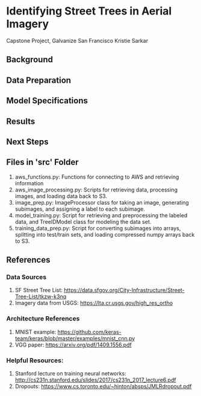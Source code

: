 # Identifying Street Trees in Aerial Imagery
Capstone Project, Galvanize San Francisco
Kristie Sarkar

## Background

## Data Preparation

## Model Specifications

## Results

## Next Steps

## Files in 'src' Folder

1. aws_functions.py: Functions for connecting to AWS and retrieving information
2. aws_image_processing.py: Scripts for retrieving data, processing images, and loading data back to S3.
3. image_prep.py: ImageProcessor class for taking an image, generating subimages, and assigning a label to each subimage.
4. model_training.py: Script for retrieving and preprocessing the labeled data, and TreeIDModel class for modeling the data set.
5. training_data_prep.py: Script for converting subimages into arrays, splitting into test/train sets, and loading compressed numpy arrays back to S3.

## References

### Data Sources
1. SF Street Tree List: https://data.sfgov.org/City-Infrastructure/Street-Tree-List/tkzw-k3nq
2. Imagery data from USGS: https://lta.cr.usgs.gov/high_res_ortho

### Architecture References
1. MNIST example: https://github.com/keras-team/keras/blob/master/examples/mnist_cnn.py
2. VGG paper: https://arxiv.org/pdf/1409.1556.pdf

### Helpful Resources:
1. Stanford lecture on training neural networks: http://cs231n.stanford.edu/slides/2017/cs231n_2017_lecture6.pdf
2. Dropouts: https://www.cs.toronto.edu/~hinton/absps/JMLRdropout.pdf
